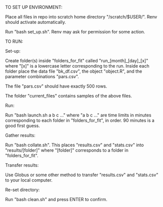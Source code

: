 TO SET UP ENVIRONMENT:

Place all files in repo into scratch home directory "/scratch/$USER/". Renv should activate automatically.

Run "bash set_up.sh". Renv may ask for permission for some action.

TO RUN:

Set-up:

Create folder(s) inside "folders_for_fit" called "run_[month]\_[day]\_[x]" where "[x]" is a lowercase letter corresponding to the run.
Inside each folder place the data file "bk_df.csv", the object "object.R", and the parameter combinations "pars.csv".

The file "pars.csv" should have exactly 500 rows.

The folder "current_files" contains samples of the above files.

Run:

Run "bash launch.sh a b c ..." where "a b c ..." are time limits in minutes corresponding to each folder in "folders_for_fit", in order. 90 minutes is a good first guess.

Gather results:

Run "bash collate.sh". This places "results.csv" and "stats.csv" into "results/[folder]" where "[folder]" corresponds to a folder in "folders_for_fit".

Transfer results:

Use Globus or some other method to transfer "results.csv" and "stats.csv" to your local computer.

Re-set directory:

Run "bash clean.sh" and press ENTER to confirm.
